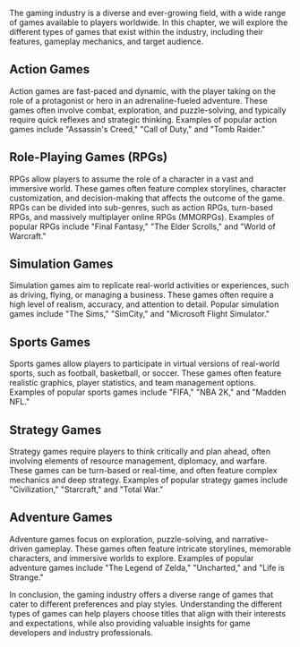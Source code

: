 
The gaming industry is a diverse and ever-growing field, with a wide range of games available to players worldwide. In this chapter, we will explore the different types of games that exist within the industry, including their features, gameplay mechanics, and target audience.

Action Games
------------

Action games are fast-paced and dynamic, with the player taking on the role of a protagonist or hero in an adrenaline-fueled adventure. These games often involve combat, exploration, and puzzle-solving, and typically require quick reflexes and strategic thinking. Examples of popular action games include "Assassin's Creed," "Call of Duty," and "Tomb Raider."

Role-Playing Games (RPGs)
-------------------------

RPGs allow players to assume the role of a character in a vast and immersive world. These games often feature complex storylines, character customization, and decision-making that affects the outcome of the game. RPGs can be divided into sub-genres, such as action RPGs, turn-based RPGs, and massively multiplayer online RPGs (MMORPGs). Examples of popular RPGs include "Final Fantasy," "The Elder Scrolls," and "World of Warcraft."

Simulation Games
----------------

Simulation games aim to replicate real-world activities or experiences, such as driving, flying, or managing a business. These games often require a high level of realism, accuracy, and attention to detail. Popular simulation games include "The Sims," "SimCity," and "Microsoft Flight Simulator."

Sports Games
------------

Sports games allow players to participate in virtual versions of real-world sports, such as football, basketball, or soccer. These games often feature realistic graphics, player statistics, and team management options. Examples of popular sports games include "FIFA," "NBA 2K," and "Madden NFL."

Strategy Games
--------------

Strategy games require players to think critically and plan ahead, often involving elements of resource management, diplomacy, and warfare. These games can be turn-based or real-time, and often feature complex mechanics and deep strategy. Examples of popular strategy games include "Civilization," "Starcraft," and "Total War."

Adventure Games
---------------

Adventure games focus on exploration, puzzle-solving, and narrative-driven gameplay. These games often feature intricate storylines, memorable characters, and immersive worlds to explore. Examples of popular adventure games include "The Legend of Zelda," "Uncharted," and "Life is Strange."

In conclusion, the gaming industry offers a diverse range of games that cater to different preferences and play styles. Understanding the different types of games can help players choose titles that align with their interests and expectations, while also providing valuable insights for game developers and industry professionals.
